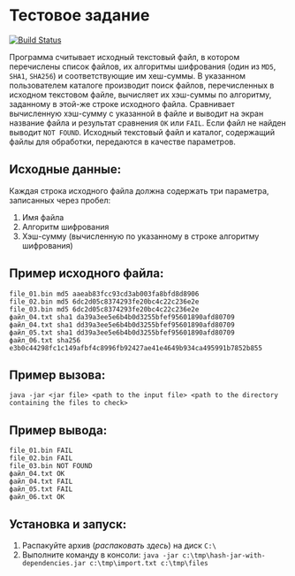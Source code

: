 Тестовое задание
================

[![Build Status](https://travis-ci.com/nickbeam/veeam.qa.dev.hash.svg?branch=master)](https://github.com/nickbeam/veeam.qa.dev.hash)

Программа считывает исходный текстовый файл, в котором перечислены список файлов, их алгоритмы шифрования (один из `MD5`, `SHA1`, `SHA256`) и соответствующие им хеш-суммы.
В указанном пользователем каталоге производит поиск файлов, перечисленных в исходном текстовом файле, вычисляет их хэш-суммы по алгоритму, заданному в этой-же строке исходного файла.
Сравнивает вычисленную хэш-сумму с указанной в файле и выводит на экран название файла и результат сравнения `OK` или `FAIL`.
Если файл не найден выводит `NOT FOUND`.
Исходный текстовый файл и каталог, содержащий файлы для обработки, передаются в качестве параметров. 

Исходные данные:
----------------
Каждая строка исходного файла должна содержать три параметра, записанных через пробел: 
1. Имя файла
2. Алгоритм шифрования
3. Хэш-сумму (вычисленную по указанному в строке алгоритму шифрования)

Пример исходного файла:
-----------------------
```
file_01.bin md5 aaeab83fcc93cd3ab003fa8bfd8d8906
file_02.bin md5 6dc2d05c8374293fe20bc4c22c236e2e
file_03.bin md5 6dc2d05c8374293fe20bc4c22c236e2e
файл_04.txt sha1 da39a3ee5e6b4b0d3255bfef95601890afd80709
файл_04.txt sha1 dd39a3ee5e6b4b0d3255bfef95601890afd80709
файл_05.txt sha1 dd39a3ee5e6b4b0d3255bfef95601890afd80709
файл_06.txt sha256 e3b0c44298fc1c149afbf4c8996fb92427ae41e4649b934ca495991b7852b855
```

Пример вызова:
--------------
`java -jar <jar file> <path to the input file> <path to the directory containing the files to check>`

Пример вывода:
--------------
```
file_01.bin FAIL
file_02.bin FAIL
file_03.bin NOT FOUND
файл_04.txt OK
файл_04.txt FAIL
файл_05.txt FAIL
файл_06.txt OK
```

Установка и запуск:
----------
1. Распакуйте архив (*распаковать здесь*) на диск `C:\`
2. Выполните команду в консоли: `java -jar c:\tmp\hash-jar-with-dependencies.jar c:\tmp\import.txt c:\tmp\files`